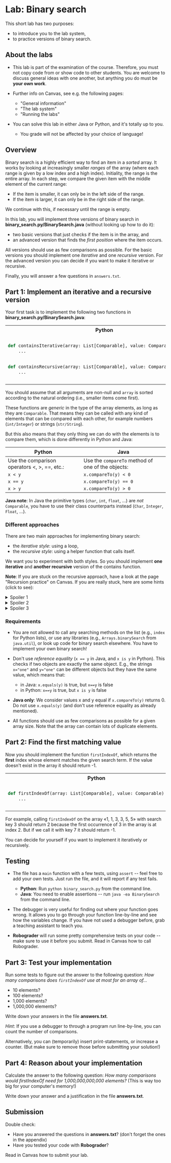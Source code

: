 
# Lab: Binary search

This short lab has two purposes:
* to introduce you to the lab system,
* to practice versions of binary search.


## About the labs

* This lab is part of the examination of the course. Therefore, you must not copy code from or show code to other students. You are welcome to discuss general ideas with one another, but anything you do must be **your own work**.

* Further info on Canvas, see e.g. the following pages:
  - "General information"
  - "The lab system"
  - "Running the labs"

* You can solve this lab in either Java or Python, and it's totally up to you.
  - You grade will not be affected by your choice of language!


## Overview

Binary search is a highly efficient way to find an item in a *sorted* array. It works by looking at increasingly smaller *ranges* of the array (where each range is given by a low index and a high index). Initiality, the range is the entire array. In each step, we compare the given item with the middle element of the current range:

* If the item is smaller, it can only be in the left side of the range.
* If the item is larger, it can only be in the right side of the range.

We continue with this, if necessary until the range is empty.

In this lab, you will implement three versions of binary search in **binary_search.py/BinarySearch.java** (without looking up how to do it):

* two basic versions that just checks if the item is in the array, and
* an advanced version that finds the *first position* where the item occurs.

All versions should use as few comparisons as possible. For the basic versions you should implement one *iterative* and one *recursive* version. For the advanced version you can decide if you want to make it iterative or recursive.

Finally, you will answer a few questions in `answers.txt`.


## Part 1: Implement an iterative and a recursive version

Your first task is to implement the following two functions in **binary_search.py/BinarySearch.java**:

<table><tr><th>Python</th><th>Java</th></tr><tr><td>

```python
def containsIterative(array: List[Comparable], value: Comparable) -> bool:
    ...


def containsRecursive(array: List[Comparable], value: Comparable) -> bool:
    ...

```

</td><td>

```java
    public static<V extends Comparable<? super V>> boolean containsIterative(V[] array, V value) {
        [...]
    }

    public static<V extends Comparable<? super V>> boolean containsRecursive(V[] array, V value) {
        [...]
    }
```

</td></tr></table>

You should assume that all arguments are non-null and `array` is sorted according to the natural ordering (i.e., smaller items come first).

These functions are *generic* in the type of the array elements, as long as they are `Comparable`. That means they can be called with any kind of elements that can be compared with each other, for example numbers (`int/Integer`) or strings (`str/String`).

But this also means that they only thing we can do with the elements is to compare them, which is done differently in Python and Java:

| Python   | Java                  |
| -------- | --------------------- |
| Use the comparison operators <, >, ==, etc.: | Use the `compareTo` method of one of the objects: |
| `x < y`  | `x.compareTo(y) < 0`  |
| `x == y` | `x.compareTo(y) == 0` |
| `x > y`  | `x.compareTo(y) > 0`  |

**Java note**:
In Java the primitive types (`char`, `int`, `float`, ...) are *not* `Comparable`, you have to use their class counterparts instead (`Char`, `Integer`, `Float`, ...).

### Different approaches

There are two main approaches for implementing binary search:

* the *iterative style*: using a loop,
* the *recursive style*: using a helper function that calls itself.

We want you to experiment with both styles. So you should implement **one iterative** and **another recursive** version of the contains function.

**Note**:
If you are stuck on the recursive approach, have a look at the page "Recursion practice" on Canvas. If you are really stuck, here are some hints (click to see):

<details>
<summary>Spoiler 1</summary>

Do you have an iterative solution (using a loop)? Try to convert it into a recursive solution by turning the loop into a recursive helper function.
</details>

<details>
<summary>Spoiler 2</summary>

For the recursive solution, you will have to add a helper function. This function should have the same signature as the original function, except for some extra arguments that change in the recursive call.
</details>

<details>
<summary>Spoiler 3</summary>

Try to give the recursive helper function two extra arguments `lo` and `hi`. These tell you which range of the array to search in. How does the helper function call itself?
</details>

### Requirements

* You are not allowed to call any searching methods on the list (e.g., `index` for Python lists), or use any libraries (e.g., `Arrays.binarySearch` from `java.util`), or look up code for binary search elsewhere. You have to implement your own binary search!

* Don't use *reference equality* (`x == y` in Java, and `x is y` in Python). This checks if two objects are exactly the same object. E.g., the strings `x="one"` and `y="one"` can be different objects but they have the same value, which means that:
  * in Java: `x.equals(y)` is true, but `x==y` is false
  * in Python: `x==y` is true, but `x is y` is false

* **Java only**: We consider values x and y equal if `x.compareTo(y)` returns 0. Do not use `x.equals(y)` (and don't use reference equality as already mentioned).

* All functions should use as few comparisons as possible for a given array size. Note that the array can contain lots of duplicate elements.


## Part 2: Find the first matching value

Now you should implement the function `firstIndexOf`, which returns the **first** index whose element matches the given search term. If the value doesn't exist in the array it should return -1.

<table><tr><th>Python</th><th>Java</th></tr><tr><td>

```python
def firstIndexOf(array: List[Comparable], value: Comparable) -> int:
    ...
```

</td><td>

```java
    public static<V extends Comparable<? super V>> int firstIndexOf(V[] array, V value) {
        [...]
    }
```

</td></tr></table>

For example, calling `firstIndexOf` on the array «1, 1, 3, 3, 5, 5» with search key 3 should return 2 because the first occurrence of 3 in the array is at index 2. But if we call it with key 7 it should return -1.

You can decide for yourself if you want to implement it iteratively or recursively.

## Testing

* The file has a `main` function with a few tests, using `assert` -- feel free to add your own tests. Just run the file, and it will report if any test fails.
  - **Python**: Run `python binary_search.py` from the command line.
  - **Java**: You need to enable assertions -- run `java -ea BinarySearch` from the command line.

* The debugger is very useful for finding out where your function goes wrong. It allows you to go through your function line-by-line and see how the variables change. If you have not used a debugger before, grab a teaching assistant to teach you.

* **Robograder** will run some pretty comprehensive tests on your code -- make sure to use it before you submit. Read in Canvas how to call Robograder.


## Part 3: Test your implementation

Run some tests to figure out the answer to the following question:
*How many comparisons does `firstIndexOf` use *at most* for an array of...*

- 10 elements?
- 100 elements?
- 1,000 elements?
- 1,000,000 elements?

Write down your answers in the file **answers.txt**.

*Hint*: If you use a debugger to through a program run line-by-line, you can count the number of comparisons.

Alternatively, you can (temporarily) insert print-statements, or increase a counter. (But make sure to remove those before submitting your solution!)


## Part 4: Reason about your implementation

Calculate the answer to the following question:
*How many comparisons would firstIndexOf need for 1,000,000,000,000 elements?*
(This is way too big for your computer's memory!)

Write down your answer and a justification in the file **answers.txt**.


## Submission

Double check:
* Have you answered the questions in **answers.txt**?
  (don't forget the ones in the appendix)
* Have you tested your code with **Robograder**?

Read in Canvas how to submit your lab.


